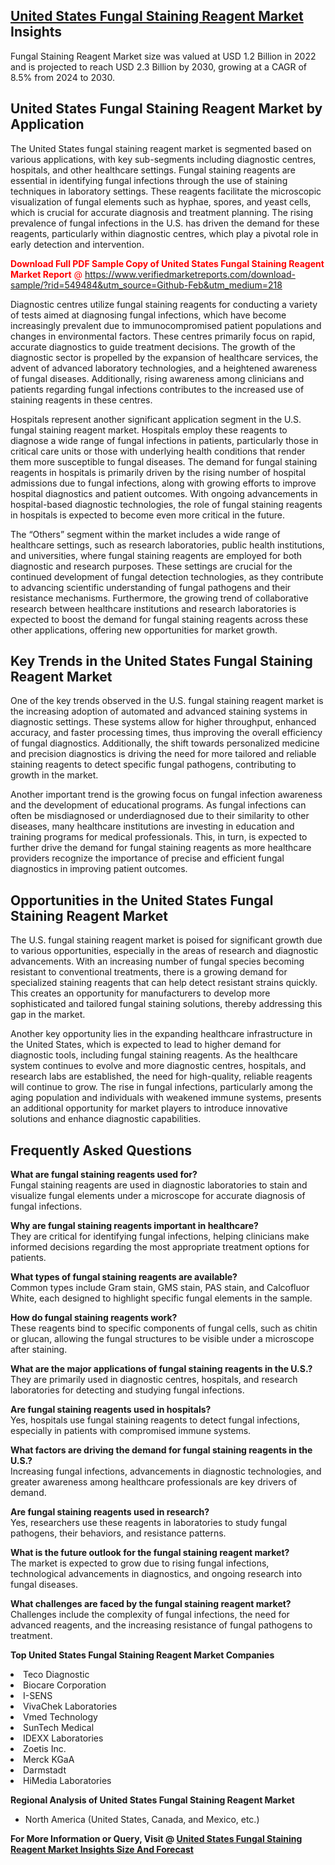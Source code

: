 <h2><a href="https://www.verifiedmarketreports.com/download-sample/?rid=549484&amp;utm_source=Github-Feb&amp;utm_medium=218" target="_blank">United States Fungal Staining Reagent Market</a> Insights</h2><p>Fungal Staining Reagent Market size was valued at USD 1.2 Billion in 2022 and is projected to reach USD 2.3 Billion by 2030, growing at a CAGR of 8.5% from 2024 to 2030.</p><p> <h2>United States Fungal Staining Reagent Market by Application</h2> <p>The United States fungal staining reagent market is segmented based on various applications, with key sub-segments including diagnostic centres, hospitals, and other healthcare settings. Fungal staining reagents are essential in identifying fungal infections through the use of staining techniques in laboratory settings. These reagents facilitate the microscopic visualization of fungal elements such as hyphae, spores, and yeast cells, which is crucial for accurate diagnosis and treatment planning. The rising prevalence of fungal infections in the U.S. has driven the demand for these reagents, particularly within diagnostic centres, which play a pivotal role in early detection and intervention.</p> <p><p><span class=""><span style="color: #ff0000;"><strong>Download Full PDF Sample Copy of United States Fungal Staining Reagent Market Report</strong> @ </span><a href="https://www.verifiedmarketreports.com/download-sample/?rid=549484&amp;utm_source=Github-Feb&amp;utm_medium=218" target="_blank">https://www.verifiedmarketreports.com/download-sample/?rid=549484&amp;utm_source=Github-Feb&amp;utm_medium=218</a></span></p></p> <p>Diagnostic centres utilize fungal staining reagents for conducting a variety of tests aimed at diagnosing fungal infections, which have become increasingly prevalent due to immunocompromised patient populations and changes in environmental factors. These centres primarily focus on rapid, accurate diagnostics to guide treatment decisions. The growth of the diagnostic sector is propelled by the expansion of healthcare services, the advent of advanced laboratory technologies, and a heightened awareness of fungal diseases. Additionally, rising awareness among clinicians and patients regarding fungal infections contributes to the increased use of staining reagents in these centres.</p> <p>Hospitals represent another significant application segment in the U.S. fungal staining reagent market. Hospitals employ these reagents to diagnose a wide range of fungal infections in patients, particularly those in critical care units or those with underlying health conditions that render them more susceptible to fungal diseases. The demand for fungal staining reagents in hospitals is primarily driven by the rising number of hospital admissions due to fungal infections, along with growing efforts to improve hospital diagnostics and patient outcomes. With ongoing advancements in hospital-based diagnostic technologies, the role of fungal staining reagents in hospitals is expected to become even more critical in the future.</p> <p>The “Others” segment within the market includes a wide range of healthcare settings, such as research laboratories, public health institutions, and universities, where fungal staining reagents are employed for both diagnostic and research purposes. These settings are crucial for the continued development of fungal detection technologies, as they contribute to advancing scientific understanding of fungal pathogens and their resistance mechanisms. Furthermore, the growing trend of collaborative research between healthcare institutions and research laboratories is expected to boost the demand for fungal staining reagents across these other applications, offering new opportunities for market growth.</p> <h2>Key Trends in the United States Fungal Staining Reagent Market</h2> <p>One of the key trends observed in the U.S. fungal staining reagent market is the increasing adoption of automated and advanced staining systems in diagnostic settings. These systems allow for higher throughput, enhanced accuracy, and faster processing times, thus improving the overall efficiency of fungal diagnostics. Additionally, the shift towards personalized medicine and precision diagnostics is driving the need for more tailored and reliable staining reagents to detect specific fungal pathogens, contributing to growth in the market.</p> <p>Another important trend is the growing focus on fungal infection awareness and the development of educational programs. As fungal infections can often be misdiagnosed or underdiagnosed due to their similarity to other diseases, many healthcare institutions are investing in education and training programs for medical professionals. This, in turn, is expected to further drive the demand for fungal staining reagents as more healthcare providers recognize the importance of precise and efficient fungal diagnostics in improving patient outcomes.</p> <h2>Opportunities in the United States Fungal Staining Reagent Market</h2> <p>The U.S. fungal staining reagent market is poised for significant growth due to various opportunities, especially in the areas of research and diagnostic advancements. With an increasing number of fungal species becoming resistant to conventional treatments, there is a growing demand for specialized staining reagents that can help detect resistant strains quickly. This creates an opportunity for manufacturers to develop more sophisticated and tailored fungal staining solutions, thereby addressing this gap in the market.</p> <p>Another key opportunity lies in the expanding healthcare infrastructure in the United States, which is expected to lead to higher demand for diagnostic tools, including fungal staining reagents. As the healthcare system continues to evolve and more diagnostic centres, hospitals, and research labs are established, the need for high-quality, reliable reagents will continue to grow. The rise in fungal infections, particularly among the aging population and individuals with weakened immune systems, presents an additional opportunity for market players to introduce innovative solutions and enhance diagnostic capabilities.</p> <h2>Frequently Asked Questions</h2> <p><b>What are fungal staining reagents used for?</b><br>Fungal staining reagents are used in diagnostic laboratories to stain and visualize fungal elements under a microscope for accurate diagnosis of fungal infections.</p> <p><b>Why are fungal staining reagents important in healthcare?</b><br>They are critical for identifying fungal infections, helping clinicians make informed decisions regarding the most appropriate treatment options for patients.</p> <p><b>What types of fungal staining reagents are available?</b><br>Common types include Gram stain, GMS stain, PAS stain, and Calcofluor White, each designed to highlight specific fungal elements in the sample.</p> <p><b>How do fungal staining reagents work?</b><br>These reagents bind to specific components of fungal cells, such as chitin or glucan, allowing the fungal structures to be visible under a microscope after staining.</p> <p><b>What are the major applications of fungal staining reagents in the U.S.?</b><br>They are primarily used in diagnostic centres, hospitals, and research laboratories for detecting and studying fungal infections.</p> <p><b>Are fungal staining reagents used in hospitals?</b><br>Yes, hospitals use fungal staining reagents to detect fungal infections, especially in patients with compromised immune systems.</p> <p><b>What factors are driving the demand for fungal staining reagents in the U.S.?</b><br>Increasing fungal infections, advancements in diagnostic technologies, and greater awareness among healthcare professionals are key drivers of demand.</p> <p><b>Are fungal staining reagents used in research?</b><br>Yes, researchers use these reagents in laboratories to study fungal pathogens, their behaviors, and resistance patterns.</p> <p><b>What is the future outlook for the fungal staining reagent market?</b><br>The market is expected to grow due to rising fungal infections, technological advancements in diagnostics, and ongoing research into fungal diseases.</p> <p><b>What challenges are faced by the fungal staining reagent market?</b><br>Challenges include the complexity of fungal infections, the need for advanced reagents, and the increasing resistance of fungal pathogens to treatment.</p> </p><p><strong>Top United States Fungal Staining Reagent Market Companies</strong></p><div data-test-id=""><p><li>Teco Diagnostic</li><li> Biocare Corporation</li><li> I-SENS</li><li> VivaChek Laboratories</li><li> Vmed Technology</li><li> SunTech Medical</li><li> IDEXX Laboratories</li><li> Zoetis Inc.</li><li> Merck KGaA</li><li> Darmstadt</li><li> HiMedia Laboratories</li></p><div><strong>Regional Analysis of&nbsp;United States Fungal Staining Reagent Market</strong></div><ul><li dir="ltr"><p dir="ltr">North America&nbsp;(United States, Canada, and Mexico, etc.)</p></li></ul><p><strong>For More Information or Query, Visit @&nbsp;</strong><strong><a href="https://www.verifiedmarketreports.com/product/fungal-staining-reagent-market/?utm_source=Github-Feb&amp;utm_medium=218" target="_blank">United States Fungal Staining Reagent Market Insights Size And Forecast</a></strong></p></div>
